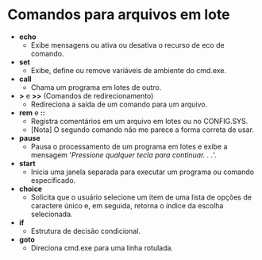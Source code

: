 # Comandos para arquivos em lote

- **echo**
  - Exibe mensagens ou ativa ou desativa o recurso de eco de comando.
- **set**
  - Exibe, define ou remove variáveis de ambiente do cmd.exe.
- **call**
  - Chama um programa em lotes de outro.
- **\>** e **\>\>** (Comandos de redirecionamento)
  - Redireciona a saída de um comando para um arquivo.
- **rem** e **::**
  - Registra comentários em um arquivo em lotes ou no CONFIG.SYS.
  - [Nota] O segundo comando não me parece a forma correta de usar.
- **pause**
  - Pausa o processamento de um programa em lotes e exibe a mensagem '*Pressione qualquer tecla para continuar. . .*'.
- **start**
  - Inicia uma janela separada para executar um programa ou comando especificado.
- **choice**
  - Solicita que o usuário selecione um item de uma lista de opções de caractere único e, em seguida, retorna o índice da escolha selecionada.
- **if**
  - Estrutura de decisão condicional.
- **goto**
  - Direciona cmd.exe para uma linha rotulada.